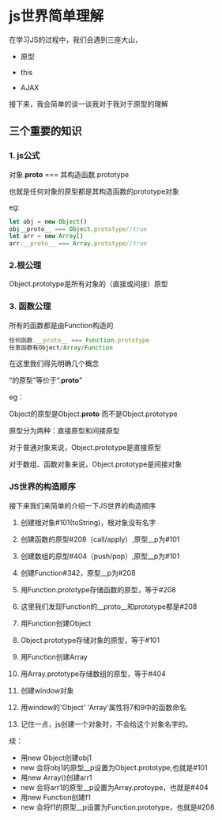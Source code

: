 # js世界简单理解

在学习JS的过程中，我们会遇到三座大山，

- 原型

- this

- AJAX

  

接下来，我会简单的谈一谈我对于我对于原型的理解

## 三个重要的知识

### 1. js公式

对象.__proto__ === 其构造函数.prototype

也就是任何对象的原型都是其构造函数的prototype对象

eg:

```js
let obj = new Object()
obj__proto__ === Object.prototype//true
let arr = new Array()
arr.__proto__ === Array.prototype//true
```

### 2.根公理

Object.prototype是所有对象的（直接或间接）原型

### 3. 函数公理

所有的函数都是由Function构造的

```js
任何函数.__proto__ === Function.prototype
任意函数有Object/Array/Function
```

在这里我们得先明确几个概念

“的原型”等价于“.__proto__”

eg：

Object的原型是Object.__proto__ 而不是Object.prototype

原型分为两种：直接原型和间接原型

对于普通对象来说，Object.prototype是直接原型

对于数组、函数对象来说，Object.prototype是间接对象



### JS世界的构造顺序

接下来我们来简单的介绍一下JS世界的构造顺序

1. 创建根对象#101(toString)，根对象没有名字

2. 创建函数的原型#208（call/apply）,原型__p为#101

3. 创建数组的原型#404（push/pop）,原型__p为#101

4. 创建Function#342，原型__p为#208

5. 用Function.prototype存储函数的原型，等于#208

6. 这里我们发现Function的__proto__和prototype都是#208

7. 用Function创建Object

8. Object.prototype存储对象的原型，等于#101

9. 用Function创建Array

10. 用Array.prototype存储数组的原型，等于#404

11. 创建window对象

12. 用window的'Object' 'Array'属性将7和9中的函数命名

13. 记住一点，js创建一个对象时，不会给这个对象名字的。

    

续：

- 用new Object创建obj1
- new 会将obj1的原型__p设置为Object.prototype,也就是#101
- 用new Array()创建arr1
- new  会将arr1的原型__p设置为Array.protoype，也就是#404
- 用new Function创建f1
- new 会将f1的原型__p设置为Function.prototype，也就是#208